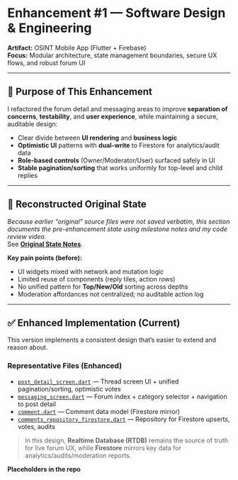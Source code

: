 # Enhancement #1 — Software Design & Engineering
**Artifact:** OSINT Mobile App (Flutter + Firebase)  
**Focus:** Modular architecture, state management boundaries, secure UX flows, and robust forum UI

---

## 🎯 Purpose of This Enhancement
I refactored the forum detail and messaging areas to improve **separation of concerns**, **testability**, and **user experience**, while maintaining a secure, auditable design:
- Clear divide between **UI rendering** and **business logic**
- **Optimistic UI** patterns with **dual-write** to Firestore for analytics/audit data
- **Role-based controls** (Owner/Moderator/User) surfaced safely in UI
- **Stable pagination/sorting** that works uniformly for top-level and child replies

---

## 🧩 Reconstructed Original State
*Because earlier “original” source files were not saved verbatim, this section documents the pre-enhancement state using milestone notes and my code review video.*  
See **[Original State Notes](original_state.md)**.

**Key pain points (before):**
- UI widgets mixed with network and mutation logic
- Limited reuse of components (reply tiles, action rows)
- No unified pattern for **Top/New/Old** sorting across depths
- Moderation affordances not centralized; no auditable action log

---

## ✅ Enhanced Implementation (Current)
This version implements a consistent design that’s easier to extend and reason about.

### Representative Files (Enhanced)
- [`post_detail_screen.dart`](enhanced_code/post_detail_screen.dart) — Thread screen UI + unified pagination/sorting, optimistic votes  
- [`messaging_screen.dart`](enhanced_code/messaging_screen.dart) — Forum index + category selector + navigation to post detail  
- [`comment.dart`](enhanced_code/comment.dart) — Comment data model (Firestore mirror)  
- [`comments_repository_firestore.dart`](enhanced_code/comments_repository_firestore.dart) — Repository for Firestore upserts, votes, audits

> In this design, **Realtime Database (RTDB)** remains the source of truth for live forum UX, while **Firestore** mirrors key data for analytics/audits/moderation reports.

**Placeholders in the repo**

